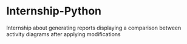 # Internship-Python
Internship about generating reports displaying a comparison between activity diagrams after applying modifications
